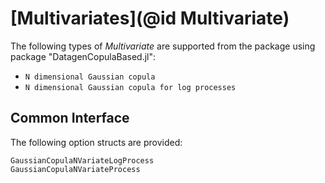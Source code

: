 # [Multivariates](@id Multivariate)

The following types of *Multivariate* are supported from the package using package "DatagenCopulaBased.jl":

* `N dimensional Gaussian copula`
* `N dimensional Gaussian copula for log processes`

## Common Interface

The following option structs are provided:
```@docs
GaussianCopulaNVariateLogProcess
GaussianCopulaNVariateProcess
```